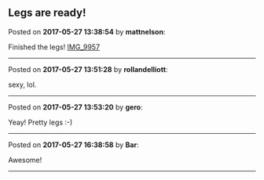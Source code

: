 ## Legs are ready!
Posted on **2017-05-27 13:38:54** by **mattnelson**:

Finished the legs! [IMG_9957](../../images/iT/ln/iTln_img_9957.jpg.jpg)

---

Posted on **2017-05-27 13:51:28** by **rollandelliott**:

sexy, lol.

---

Posted on **2017-05-27 13:53:20** by **gero**:

Yeay! Pretty legs :-)

---

Posted on **2017-05-27 16:38:58** by **Bar**:

Awesome!

---

